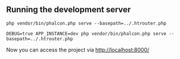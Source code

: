 ## Running the development server

    php vendor/bin/phalcon.php serve --basepath=../.htrouter.php

    DEBUG=true APP_INSTANCE=dev php vendor/bin/phalcon.php serve --basepath=../.htrouter.php 

Now you can access the project via [http://localhost:8000/](http://localhost:8000/)
